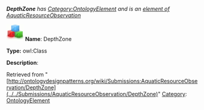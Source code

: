 ___DepthZone__ has [Category:OntologyElement](../../Category/OntologyElement "Category:OntologyElement") and is an [element of](../../Property/ElementOf "Property:ElementOf") [AquaticResourceObservation](../../Submissions/AquaticResourceObservation "Submissions:AquaticResourceObservation")_


  




[![Class](../../images/thumb/2/27/Class.gif/45px-Class.gif)](../../Image/Class.gif "Class")
__Name__: DepthZone 


__Type:__ owl:Class 


__Description__: 





Retrieved from "[http://ontologydesignpatterns.org/wiki/Submissions:AquaticResourceObservation/DepthZone](../../Submissions/AquaticResourceObservation/DepthZone)"
 [Category](http://ontologydesignpatterns.org/wiki/Special:Categories "Special:Categories"): [OntologyElement](../../Category/OntologyElement "Category:OntologyElement")